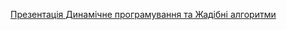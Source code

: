 [Презентація Динамічне програмування та Жадібні алгоритми](https://docs.google.com/presentation/d/1zFK3ypiwgibJSh06VG-zEgDNB6g4q_d6R7oZISesARQ/edit?usp=sharing)
